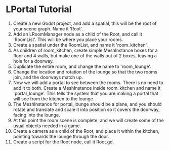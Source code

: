 # LPortal Tutorial

1) Create a new Godot project, and add a spatial, this will be the root of your scene graph. Name it 'Root'.
2) Add an LRoomManager node as a child of the Root, and call it 'RoomList'. This will be where you place your rooms.
3) Create a spatial under the RoomList, and name it 'room_kitchen'.
4) As children of room_kitchen, create simple MeshInstance boxes for a floor and 4 walls, but make one of the walls out of 2 boxes, leaving a hole for a doorway.
5) Duplicate the entire room, and change the name to 'room_lounge'.
6) Change the location and rotation of the lounge so that the two rooms join, and the doorways match up.
7) Now we will add a portal to see between the rooms. There is no need to add it to both. Create a MeshInstance inside room_kitchen and name it 'portal_lounge'. This tells the system that you are making a portal that will see from the kitchen to the lounge.
8) The MeshInstance for portal_lounge should be a plane, and you should rotate and translate and scale it into position so it covers the doorway, facing into the lounge.
9) At this point the room scene is complete, and we will create some of the usual objects needed in a game.
10) Create a camera as a child of the Root, and place it within the kitchen, pointing towards the lounge through the door.
11) Create a script for the Root node, call it Root.gd.



